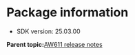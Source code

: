 # Package information

-   SDK version: 25.03.00

**Parent topic:**[AW611 release notes](../topics/aw611-release-notes.md)

